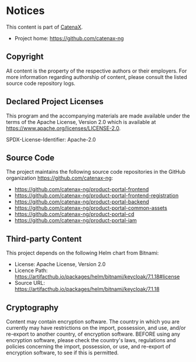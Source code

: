 # Notices

This content is part of [CatenaX](https://catena-x.net).

* Project home: https://github.com/catenax-ng

## Copyright

All content is the property of the respective authors or their employers. For
more information regarding authorship of content, please consult the listed
source code repository logs.

## Declared Project Licenses

This program and the accompanying materials are made available under the terms
of the Apache License, Version 2.0 which is available at
https://www.apache.org/licenses/LICENSE-2.0.

SPDX-License-Identifier: Apache-2.0

## Source Code

The project maintains the following source code repositories in the GitHub organization https://github.com/catenax-ng:

* https://github.com/catenax-ng/product-portal-frontend
* https://github.com/catenax-ng/product-portal-frontend-registration
* https://github.com/catenax-ng/product-portal-backend
* https://github.com/catenax-ng/product-portal-common-assets
* https://github.com/catenax-ng/product-portal-cd
* https://github.com/catenax-ng/product-portal-iam

## Third-party Content

This project depends on the following Helm chart from Bitnami:

* License: Apache License, Version 2.0
* Licence Path: https://artifacthub.io/packages/helm/bitnami/keycloak/7.1.18#license
* Source URL: https://artifacthub.io/packages/helm/bitnami/keycloak/7.1.18

## Cryptography

Content may contain encryption software. The country in which you are currently
may have restrictions on the import, possession, and use, and/or re-export to
another country, of encryption software. BEFORE using any encryption software,
please check the country's laws, regulations and policies concerning the import,
possession, or use, and re-export of encryption software, to see if this is
permitted.
